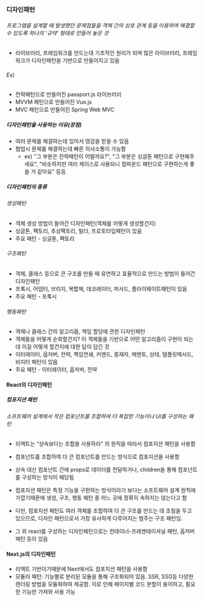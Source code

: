### 디자인패턴

###### 프로그램을 설계할 때 발생했던 문제점들을 객체 간의 상호 관계 등을 이용하여 해결할 수 있도록 하나의 '규약' 형태로 만들어 놓은 것

- 라이브러리, 프레임워크를 만드는데 기초적인 원리가 되며 많은 라이브러리, 프레임워크가 디자인패턴을 기반으로 만들어지고 있음

###### Ex)

- 전략패턴으로 만들어진 passport.js 라이브러리
- MVVM 패턴으로 만들어진 Vue.js
- MVC 패턴으로 만들어진 Spring Web MVC

##### 디자인패턴을 사용하는 이유(장점)

- 여러 문제를 해결하는데 있어서 영감을 받을 수 있음
- 협업시 문제를 해결하는데 빠른 의사소통이 가능함
  - ex) "그 부분은 전략패턴이 어떨까요?", "그 부분은 싱글톤 패턴으로 구현해주세요", "비슷하지만 여러 케이스로 사용되니 컴파운드 패턴으로 구현하는게 좋을 거 같아요" 등등

##### 디자인패턴의 종류

###### 생성패턴

- 객체 생성 방법이 들어간 디자인패턴(객체를 어떻게 생성할건지)
- 싱글톤, 팩토리, 추상팩토리, 빌더, 프로토타입패턴이 있음
- 주요 패턴 - 싱글톤, 팩토리

###### 구조패턴

- 객체, 클래스 등으로 큰 구조를 만들 때 유연하고 효율적으로 만드는 방법이 들어간 디자인패턴
- 프록시, 어댑터, 브리지, 복합체, 데코레이터, 퍼사드, 플라이웨이트패턴이 있음
- 주요 패턴 - 프록시

###### 행동패턴

- 객체나 클래스 간의 알고리즘, 책임 할당에 관한 디자인패턴
- 객체들을 어떻게 순회할건지? 이 객체들을 기반으로 어떤 알고리즘이 구현이 되는데 이걸 어떻게 할건지에 대한 답이 담긴 것
- 이터레이터, 옵저버, 전략, 책임연쇄, 커맨드, 중재자, 메멘토, 상태, 템플릿메서드, 비지터 패턴이 있음
- 주요 패턴 - 이터레이터, 옵저버, 전략

#### React의 디자인패턴

##### 컴포지션 패턴

###### 소프트웨어 설계에서 작은 컴포넌트를 조합하여 더 복잡한 기능이나 UI를 구성하는 패턴

- 리액트는 “상속보다는 조합을 사용하라” 의 원칙을 따라서 컴포지션 패턴을 사용함
- 컴포넌트를 조합하여 더 큰 컴포넌트를 만드는 방식으로 컴포지션을 사용함
- 상속 대신 컴포넌트 간에 props로 데이터를 전달하거나, children을 통해 컴포넌트를 구성하는 방식이 해당됨

- 컴포지션 패턴은 특정 기능을 구현하는 방식이라기 보다는 소프트웨어 설계 원칙에 가깝기때문에 생성, 구조, 행동 패턴 중 어느 곳에 정확히 속하지는 않는다고 함
- 다만, 컴포지션 패턴도 여러 객체를 조합하여 더 큰 구조를 만드는 데 초점을 두고 있으므로, 디자인 패턴으로서 가장 유사하게 다루어지는 범주는 구조 패턴임.
- 그 외 react를 구성하는 디자인패턴으로는 컨테이너-프레젠테이셔널 패턴, 옵저버 패턴 등이 있음

#### Next.js의 디자인패턴

- 리액트 기반이기때문에 Next에서도 컴포지션 패턴을 사용함
- 모듈러 패턴: 기능별로 분리된 모듈을 통해 구조화되어 있음. SSR, SSG등 다양한 렌더링 방법을 모듈화하여 제공함. 이로 인해 페이지별 코드 분할이 용이하고, 필요한 기능만 가져와 사용 가능
